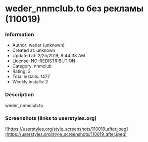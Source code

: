# weder_nnmclub.to без рекламы (110019)

### Information
- Author: weder (unknown)
- Created at: unknown
- Updated at: 2/25/2019, 9:44:38 AM
- License: NO-REDISTRIBUTION
- Category: nnmclub
- Rating: 3
- Total installs: 1477
- Weekly installs: 2


### Description
weder_nnmclub.to


### Screenshots (links to userstyles.org)
![https://userstyles.org/style_screenshots/110019_after.jpeg](https://userstyles.org/style_screenshots/110019_after.jpeg)


